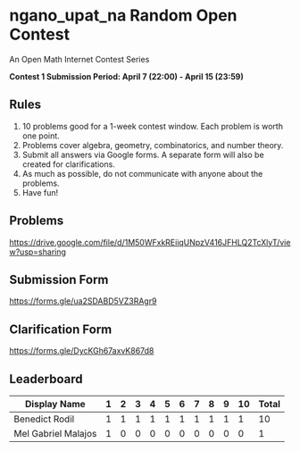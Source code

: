 # ngano_upat_na Random Open Contest
An Open Math Internet Contest Series

**Contest 1 Submission Period: April 7 (22:00) - April 15 (23:59)**

## Rules
1. 10 problems good for a 1-week contest window. Each problem is worth one point.
2. Problems cover algebra, geometry, combinatorics, and number theory.
3. Submit all answers via Google forms. A separate form will also be created for clarifications.
4. As much as possible, do not communicate with anyone about the problems.
5. Have fun!

## Problems
https://drive.google.com/file/d/1M50WFxkREiiqUNpzV416JFHLQ2TcXlyT/view?usp=sharing

## Submission Form
https://forms.gle/ua2SDABD5VZ3RAgr9

## Clarification Form
https://forms.gle/DycKGh67axvK867d8

## Leaderboard
| Display Name | 1 | 2 | 3 | 4 | 5 | 6 | 7 | 8 | 9 | 10 | Total |
|---|---|---|---|---|---|---|---|---|---|---|---|
| Benedict Rodil | 1 | 1 | 1 | 1 | 1 | 1 | 1 | 1 | 1 | 1 | 10 |
| Mel Gabriel Malajos | 1 | 0 | 0 | 0 | 0 | 0 | 0 | 0 | 0 | 0 | 1 |
